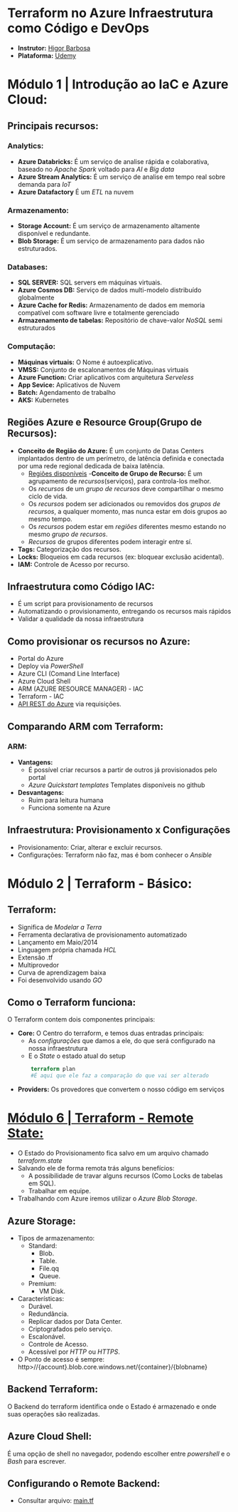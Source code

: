 # Terraform no Azure Infraestrutura como Código e DevOps
- **Instrutor:** [Higor Barbosa](https://www.linkedin.com/in/higor-barbosa/)
- **Plataforma:** [Udemy](https://www.udemy.com/course/terraformazure/)

# Módulo 1 | Introdução ao IaC e Azure Cloud:

## Principais recursos:

### Analytics:

- **Azure Databricks:** É um serviço de analise rápida e colaborativa, baseado no *Apache Spark* voltado para *AI* e *Big data*
- **Azure Stream Analytics:** É um serviço de analise em tempo real sobre demanda para *IoT*
- **Azure Datafactory** É um *ETL* na nuvem

### Armazenamento:

- **Storage Account:** É um serviço de armazenamento altamente disponível e redundante.
- **Blob Storage:** É um serviço de armazenamento para dados não estruturados.

### Databases:

- **SQL SERVER:** SQL servers em máquinas virtuais.
- **Azure Cosmos DB:** Serviço de dados multi-modelo distribuído globalmente
- **Azure Cache for Redis:** Armazenamento de dados em memoria compatível com software livre e totalmente gerenciado
- **Armazenamento de tabelas:** Repositório de chave-valor *NoSQL* semi estruturados

### Computação:

- **Máquinas virtuais:** O Nome é autoexplicativo.
- **VMSS:** Conjunto de escalonamentos de Máquinas virtuais
- **Azure Function:** Criar aplicativos com arquitetura *Serveless*
- **App Sevice:** Aplicativos de Nuvem
- **Batch:** Agendamento de trabalho
- **AKS:** Kubernetes

## Regiões Azure e Resource Group(Grupo de Recursos):

- **Conceito de Região do Azure:** É um conjunto de Datas Centers implantados dentro de um perímetro, de latência definida e conectada por uma rede regional dedicada de baixa latência.
    - [Regiões disponíveis](https://docs.microsoft.com/pt-br/azure/availability-zones/az-overview)
-**Conceito de Grupo de Recurso:** É um agrupamento de *recursos*(serviços), para controla-los melhor.
    - Os *recursos* de um *grupo de recursos* deve compartilhar o mesmo ciclo de vida.
    - Os *recursos* podem ser adicionados ou removidos dos *grupos de recursos*, a qualquer momento, mas nunca estar em dois grupos ao mesmo tempo.
    - Os *recursos* podem estar em *regiões* diferentes mesmo estando no mesmo *grupo de recursos*.
    - *Recursos* de grupos diferentes podem interagir entre sí. 
- **Tags:** Categorização dos recursos.
- **Locks:** Bloqueios em cada recursos (ex: bloquear exclusão acidental).
- **IAM:** Controle de Acesso por recurso.

## Infraestrutura como Código IAC:

- É um script para provisionamento de recursos
- Automatizando o provisionamento, entregando os recursos mais rápidos
- Validar a qualidade da nossa infraestrutura



## Como provisionar os recursos no Azure:

- Portal do Azure
- Deploy via *PowerShell*
- Azure CLI (Comand Line Interface)
- Azure Cloud Shell
- ARM (AZURE RESOURCE MANAGER) - IAC
- Terraform - IAC
- [API REST do Azure](https://docs.microsoft.com/en-us/rest/api/) via requisições.

## Comparando ARM com Terraform:

### **ARM:**

- **Vantagens:**
    - É possível criar recursos a partir de outros já provisionados pelo portal
    - *Azure Quickstart templates* Templates disponíveis no github
- **Desvantagens:**
    - Ruim para leitura humana
    - Funciona somente na Azure


## Infraestrutura: Provisionamento x Configurações

- Provisionamento: Criar, alterar e excluir recursos.
- Configurações: Terraform não faz, mas é bom conhecer o *Ansible*

# Módulo 2 | Terraform - Básico:

## Terraform:

- Significa de *Modelar a Terra*
- Ferramenta declarativa de provisionamento automatizado
- Lançamento em Maio/2014
- Linguagem própria chamada *HCL*
- Extensão .tf
- Multiprovedor
- Curva de aprendizagem baixa
- Foi desenvolvido usando *GO*

## Como o Terraform funciona:

O Terraform contem dois componentes principais:

- **Core:** O Centro do terraform, e temos duas entradas principais:
    - As *configurações* que damos a ele, do que será configurado na nossa infraestrutura
    - E o *State* o estado atual do setup
    ~~~terraform
        terraform plan
        #É aqui que ele faz a comparação do que vai ser alterado
    ~~~
- **Providers:** Os provedores que convertem o nosso código em serviços

# [Módulo 6 | Terraform - Remote State:](./6-Remote%20State/)

- O Estado do Provisionamento fica salvo em um arquivo chamado *terraform.state*
- Salvando ele de forma remota trás alguns benefícios:
    - A possibilidade de travar alguns recursos (Como Locks de tabelas em SQL).
    - Trabalhar em equipe.
- Trabalhando com Azure iremos utilizar o *Azure Blob Storage*.

## Azure Storage:

- Tipos de armazenamento:
    - Standard:
        - Blob.
        - Table.
        - File.qq
        - Queue.
    - Premium:
        - VM Disk.
- Características:
    - Durável.
    - Redundância.
    - Replicar dados por Data Center.
    - Criptografados pelo serviço.
    - Escalonável.
    - Controle de Acesso.
    - Acessível por *HTTP* ou *HTTPS*.
- O Ponto de acesso é sempre: http>//{account}.blob.core.windows.net/{container}/{blobname}

## Backend Terraform:
O Backend do terraform identifica onde o Estado é armazenado e onde suas operações são realizadas.

## Azure Cloud Shell:
É uma opção de shell no navegador, podendo escolher entre *powershell* e o *Bash* para escrever.

## Configurando o Remote Backend:
- Consultar arquivo: [main.tf](./6-Remote%20State/main.tf)
